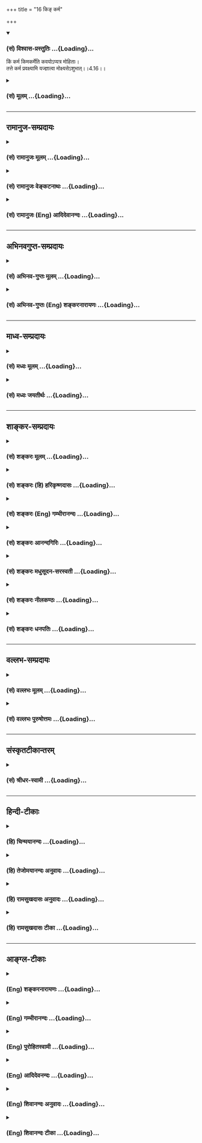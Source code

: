 +++
title = "16 किङ् कर्म"

+++
<div class="js_include" newlevelforh1="3" title="(सं) विश्वास-प्रस्तुतिः" unfilled url="/purANam/mahAbhAratam/06-bhIShma-parva/02-bhagavad-gItA-parva/saMskRtam/vishvAsa-prastutiH/04_jnAna-yogaH_brahmArp/16_ki~N_karma.md">
<details open><summary><h3>(सं) विश्वास-प्रस्तुतिः ...{Loading}...</h3></summary>

किं कर्म किमकर्मेति कवयोऽप्यत्र मोहिताः।  
तत्ते कर्म प्रवक्ष्यामि यज्ज्ञात्वा मोक्ष्यसेऽशुभात्।।4.16।।
</details>
</div>
<div class="js_include collapsed" newlevelforh1="3" title="(सं) मूलम्" unfilled url="/purANam/mahAbhAratam/06-bhIShma-parva/02-bhagavad-gItA-parva/saMskRtam/mUlam/04_jnAna-yogaH_brahmArp/16_ki~N_karma.md">
<details><summary><h3>(सं) मूलम् ...{Loading}...</h3></summary>

किं कर्म किमकर्मेति कवयोऽप्यत्र मोहिताः।  
तत्ते कर्म प्रवक्ष्यामि यज्ज्ञात्वा मोक्ष्यसेऽशुभात्।।4.16।।
</details>
</div>


_________________
## रामानुज-सम्प्रदायः
<div class="js_include collapsed" newlevelforh1="3" title="(सं) रामानुजः मूलम्" unfilled url="/purANam/mahAbhAratam/06-bhIShma-parva/02-bhagavad-gItA-parva/saMskRtam/rAmAnujaH/mUlam/04_jnAna-yogaH_brahmArp/16_ki~N_karma.md">
<details><summary><h3>(सं) रामानुजः मूलम् ...{Loading}...</h3></summary>

।।4.16।। मुमुक्षुणा अनुष्ठेयं **कर्म किं**स्वरूपम् **अकर्म** च **किम्**
फलाभिसन्धिरहितं भगवदाराधनरूपं कर्म अकर्म इति कर्तुः आत्मनो
याथात्म्यज्ञानम् उच्यते। अनुष्ठेयं कर्म तदन्तर्गतं ज्ञानं च किंस्वरूपम्
इति उभयत्र **कवयः** विद्वांसः **अपि मोहिताः** यथार्थतया न जानन्ति। एवम्
अन्तर्गतज्ञानं यत् **कर्म तत् ते प्रवक्ष्यामि यद्** **ज्ञात्वा**
अनुष्ठाय **अशुभात्** संसारबन्धात् **मोक्ष्यसे।** कर्तव्यकर्मज्ञानं हि
अनुष्ठानफलम्। कुतः अस्य दुर्ज्ञानता इति अत्र आह

</details>
</div>
<div class="js_include collapsed" newlevelforh1="3" title="(सं) रामानुजः वेङ्कटनाथः" unfilled url="/purANam/mahAbhAratam/06-bhIShma-parva/02-bhagavad-gItA-parva/saMskRtam/rAmAnujaH/venkaTanAthaH/04_jnAna-yogaH_brahmArp/16_ki~N_karma.md">
<details><summary><h3>(सं) रामानुजः वेङ्कटनाथः ...{Loading}...</h3></summary>

  
  
।।4.16।। किं कर्म इति श्लोके कर्माकर्मशब्दाभ्यां पृथक् ज्ञातव्यभ्रमः
स्यादिति तद्व्युदासायाह वक्ष्यमाणस्य कर्मण इति। कर्मण्यकर्म यः पश्येत्
4।18 इत्यादिना कर्माकर्मणोर्द्वयोरप्येककर्मयोगांशत्वं हि वक्ष्यते।
अत्रापि श्लोकेतत्ते कर्म प्रवक्ष्यामि इति उच्यत
इत्यभिप्रेत्यवक्ष्यमाणस्य कर्मण इत्युक्तम्।
दुर्विज्ञानत्वज्ञापनायाहमुमुक्षुणाऽनुष्ठेयमिति। अकर्मेति
कर्माभावादिव्युदासायाहआत्मनो याथात्म्यज्ञानमिति।
अनुष्ठानोपयोगित्वज्ञापनायकर्तुरित्युक्तम्। कवयः क्रान्तदर्शिनः इति
प्रसिद्ध्याऽर्थान्तरप्रसिद्धेरत्रानुपयोगाच्चविद्वांस इत्युक्तम्। मोहिताः
इत्यत्राज्ञानं अयथाज्ञानं च विवक्षितम् तदुभयसङ्ग्रहायाहयथावन्न
जानन्तीति। मोहिताः विप्रकीर्णैः शास्त्रैरिति शेषः। किं कर्म किमकर्म इति
द्वयोः प्रकृतत्वेऽपिकर्म प्रवक्ष्यामिकुरु कर्मैवगहना कर्मणो गतिः 4।17
इति पूर्वापरपरामर्शेन कर्मणः प्राधान्यमकर्मणस्तद्विशेषणत्वं च
विवक्षितमित्यभिप्रायेण तच्छब्दाभिप्रेतं वैशिष्ट्यं व्यनक्ति
एवमन्तर्गतज्ञानमिति। संसाराबन्धादिपरमप्रयोजनविवक्षयोक्तंज्ञात्वा
मोक्ष्यस इति। एतावति निर्दिष्टे अनुष्ठायेति कुतो लब्धम्
इत्यत्राहकर्तव्यकर्मज्ञानमिति। अत्रज्ञात्वा इतिपदमजहल्लक्षणया
कर्मज्ञानानुष्ठाने अपि गृह्नाति। कुरु कर्मैव तस्मात्त्वम् 4।15 इति
ह्यनन्तरमेवोक्तम् अन्यथा कर्मानुष्ठानविधिनैरर्थक्यं च स्यादिति भावः।  
  

</details>
</div>
<div class="js_include collapsed" newlevelforh1="3" title="(सं) रामानुजः (Eng) आदिदेवानन्दः" unfilled url="/purANam/mahAbhAratam/06-bhIShma-parva/02-bhagavad-gItA-parva/saMskRtam/rAmAnujaH/english/AdidevAnandaH/04_jnAna-yogaH_brahmArp/16_ki~N_karma.md">
<details><summary><h3>(सं) रामानुजः (Eng) आदिदेवानन्दः ...{Loading}...</h3></summary>

4.16 What is the form of the action which should be done by an aspirant
for liberation; And what is non-action; Knowledge about the true nature
of the acting self, is spoken of as non-action. The wise, even the
learned scholars, are puzzled, i.e., do not truly know, both these - the
proper form of the actions to be performed and the proper form of
knowledge included in it. I shall teach you that action which includes
knowledge within itself. Knowing, i.e., following it, you will be
released from evil, i.e., from the bondage of Samsara. Knowledge about
the work to be performed results in its performance. Why is it so
difficult to know this Karma; Sri Krsna replies:

</details>
</div>


_________________
## अभिनवगुप्त-सम्प्रदायः
<div class="js_include collapsed" newlevelforh1="3" title="(सं) अभिनव-गुप्तः मूलम्" unfilled url="/purANam/mahAbhAratam/06-bhIShma-parva/02-bhagavad-gItA-parva/saMskRtam/abhinava-guptaH/mUlam/04_jnAna-yogaH_brahmArp/16_ki~N_karma.md">
<details><summary><h3>(सं) अभिनव-गुप्तः मूलम् ...{Loading}...</h3></summary>

।।4.16 4.17।। अथ उच्यतेऽकरणादेव सिद्धिरिति तन्न। यतः किं कर्म इति। कर्मणो
ह्यपि इति। कर्माकर्मणोर्विभागः दुष्परिज्ञानः। तथा च विहिते कर्मण्यपि +++(S
N तथा च ( N omit च)+++ कर्मण्यपि ( णोऽपि) मध्ये दुष्टं कर्मास्ति
अग्निष्टोमे इव पशुवधः। विरुद्धेऽपि च कर्मणि शुभमस्ति कर्म। तथाहि +++(N यथा
instead of तथा हि)+++ हिंस्रप्राणिवधे प्रजोपतापाभावः। अकरणेऽपि च शुभाशुभं
कर्म अस्ति वाङ्मनसकृतानां कर्मणामवश्यं भावात् +++(S श्यभावित्वात् K ( n)+++
वित्वादिति) तेषां ज्ञानमन्तरेण दुष्परिहरत्वात्। अतः कुशलैरपि गहनत्वात्
कर्म न ज्ञायते अनेन +++(S तेन)+++ शुभकर्मणा शुभमस्माकं भविष्यति अनेन च
कर्मणामनारंभेण मोक्षो न (नो) भविष्यति इति। तस्माद्वक्ष्यमाणो
विज्ञानवह्निरेव अवश्यं सकलशुभाशुभकर्मेन्धनप्लोषसमर्थः शरणत्वेनान्वेष्य
इति भगवतोऽभिप्रायः।

</details>
</div>
<div class="js_include collapsed" newlevelforh1="3" title="(सं) अभिनव-गुप्तः (Eng) शङ्करनारायणः" unfilled url="/purANam/mahAbhAratam/06-bhIShma-parva/02-bhagavad-gItA-parva/saMskRtam/abhinava-guptaH/english/shankaranArAyaNaH/04_jnAna-yogaH_brahmArp/16_ki~N_karma.md">
<details><summary><h3>(सं) अभिनव-गुप्तः (Eng) शङ्करनारायणः ...{Loading}...</h3></summary>

4.16 See Comment under 4.17

</details>
</div>


_________________
## माध्व-सम्प्रदायः
<div class="js_include collapsed" newlevelforh1="3" title="(सं) मध्वः मूलम्" unfilled url="/purANam/mahAbhAratam/06-bhIShma-parva/02-bhagavad-gItA-parva/saMskRtam/madhvaH/mUlam/04_jnAna-yogaH_brahmArp/16_ki~N_karma.md">
<details><summary><h3>(सं) मध्वः मूलम् ...{Loading}...</h3></summary>

।।4.16।। कर्म कुरु इत्युक्तम् तस्य कर्मणो दुर्विज्ञेयत्वमाह सम्यग्वक्तुम्
किं कर्म किमकर्मेति।

</details>
</div>
<div class="js_include collapsed" newlevelforh1="3" title="(सं) मध्वः जयतीर्थः" unfilled url="/purANam/mahAbhAratam/06-bhIShma-parva/02-bhagavad-gItA-parva/saMskRtam/madhvaH/jayatIrthaH/04_jnAna-yogaH_brahmArp/16_ki~N_karma.md">
<details><summary><h3>(सं) मध्वः जयतीर्थः ...{Loading}...</h3></summary>

।।4.16।। किं कर्म इत्यस्य सङ्गतिर्न प्रतीयतेऽत आह **कर्मे**ति। तस्य
कर्तव्यतयोक्तस्य। किमर्थम् सम्यग्वक्तुम्। एतदेव सम्यग्वचनम्
यज्जिज्ञासितकथनम् जिज्ञासा च दुर्विज्ञेयत्वोक्तौ भवतीति भावः। अत एव
प्रकर्षेण **वक्ष्यामी**त्याह। ननूत्तरश्लोकेविकर्मणोऽपि
गृहीतत्वादिहाप्यकर्मशब्दस्तदुपलक्षणार्थ इति स्थिते कर्मादीनामिति
वक्तव्यंकर्मणः इति कथम् अनुष्ठेयत्वात्। अकर्मादिकं हेयतया ज्ञेयम्। अत
एवतत्ते कर्म प्रवक्ष्यामि इत्याह। तत्राप्यकर्मादेरुपलक्षणात्।

</details>
</div>


_________________
## शाङ्कर-सम्प्रदायः
<div class="js_include collapsed" newlevelforh1="3" title="(सं) शङ्करः मूलम्" unfilled url="/purANam/mahAbhAratam/06-bhIShma-parva/02-bhagavad-gItA-parva/saMskRtam/shankaraH/mUlam/04_jnAna-yogaH_brahmArp/16_ki~N_karma.md">
<details><summary><h3>(सं) शङ्करः मूलम् ...{Loading}...</h3></summary>

।।4.16।। **किं कर्म किं** च **अकर्म इति कवयः** मेधाविनः **अपि अत्र**
अस्मिन् कर्मादिविषये **मोहिताः** मोहं गताः। तत् अतः **ते** तुभ्यम् अहं
**कर्म** अकर्म च **प्रवक्ष्यामि यत् ज्ञात्वा** विदित्वा कर्मादि
**मोक्ष्यसे अशुभात्** संसारात्।। न चैतत्त्वया मन्तव्यम् कर्म नाम
देहादिचेष्टा लोकप्रसिद्धम् अकर्म नाम तदक्रिया तूष्णीमासनम् किं तत्र
बोद्धव्यम् इति। कस्मात् उच्यते

</details>
</div>
<div class="js_include collapsed" newlevelforh1="3" title="(सं) शङ्करः (हि) हरिकृष्णदासः" unfilled url="/purANam/mahAbhAratam/06-bhIShma-parva/02-bhagavad-gItA-parva/saMskRtam/shankaraH/hindI/harikRShNadAsaH/04_jnAna-yogaH_brahmArp/16_ki~N_karma.md">
<details><summary><h3>(सं) शङ्करः (हि) हरिकृष्णदासः ...{Loading}...</h3></summary>

।।4.16।। यदि कर्म ही कर्तव्य है तो मैं आपकी आज्ञासे ही करनेको तैयार हूँ
फिर पूर्वैः पूर्वतरं कृतम् विशेषण देनेकी क्या आवश्यकता है इसपर कहते हैं
कि कर्मके विषयमें बड़ी भारी विषमता है अर्थात् कर्मका विषय बड़ा गहन है।
सो किस प्रकार कर्म क्या है और अकर्म क्या है इस कर्मादिके विषयमें
बड़ेबड़े बुद्धिमान् भी मोहित हो चुके हैं इसलिये मैं तुझे वह कर्म और
अकर्म बतलाऊँगा जिस कर्मादिको जानकर तू अशुभसे यानी संसारसे मुक्त हो
जायगा।

</details>
</div>
<div class="js_include collapsed" newlevelforh1="3" title="(सं) शङ्करः (Eng) गम्भीरानन्दः" unfilled url="/purANam/mahAbhAratam/06-bhIShma-parva/02-bhagavad-gItA-parva/saMskRtam/shankaraH/english/gambhIrAnandaH/04_jnAna-yogaH_brahmArp/16_ki~N_karma.md">
<details><summary><h3>(सं) शङ्करः (Eng) गम्भीरानन्दः ...{Loading}...</h3></summary>

4.16 Kavayah api, even the intelligent; mohitah, are confounded in this
subject of action etc.; iti atra, as to; kim karma, what is action; and
kim akarma, what is inaction. Therefore, pravaksyami, I shall tell; te,
you; of karma, action; akarma ca, as also of inaction; jnatva, by
knowing; yat, which-action etc.; moksyase, you will become free:
asubhat, from evil, from transmigration. 'And you should not think thus:
What is called karma is the movement of the body etc. as are well-known
in the world; and akarma, inaction, is not doing those, (i.e.) sitting
ietly. What is there to understand (further) in that regard;' 'Why;' The
answer is:

</details>
</div>
<div class="js_include collapsed" newlevelforh1="3" title="(सं) शङ्करः आनन्दगिरिः" unfilled url="/purANam/mahAbhAratam/06-bhIShma-parva/02-bhagavad-gItA-parva/saMskRtam/shankaraH/AnandagiriH/04_jnAna-yogaH_brahmArp/16_ki~N_karma.md">
<details><summary><h3>(सं) शङ्करः आनन्दगिरिः ...{Loading}...</h3></summary>

।।4.16।। कर्मविशेषणमाक्षिपति **तत्रेति।** मनुष्यलोकः सप्तम्यर्थः। कर्मणि
महतो वैषम्यस्य विद्यमानत्वात्तस्य पूर्वैरनुष्ठितत्वेन पूर्वतरत्वेन च
विशेषितत्वे तस्मिन्प्रवृत्तिस्तव सुकरेति युक्तं विशेषणमिति परिहरति
**उच्यत** **इति।** कर्मणि देहादिचेष्टारूपे लोकप्रसिद्धे नास्ति
वैषम्यमिति शङ्कते **कथमिति।** विज्ञानवतामपि कर्मादिविषये व्यामोहोपपत्तेः
सुतरामेव तव तद्विषये व्यामोहसंभवात्तदपोहार्थमाप्तवाक्यापेक्षणादस्ति
कर्मणि वैषम्यमित्युत्तरमाह **किं कर्मेति।** तत्ते
कर्मेत्यत्राकारानुबन्धेनापि पदं छेत्तव्यम्। कर्मादिप्रवचनस्य प्रयोजनमाह
**यज्ज्ञात्वेति।** तत्कर्माकर्म चेति संबन्धः। अतो मेधाविनामपि यथोक्ते
विषये व्यामोहस्य सत्त्वादित्यर्थः। कर्मणोऽकर्मणश्च
प्रसिद्धत्वात्तद्विषये न किंचिद्बोद्धव्यमिति चोद्यमनूद्य निरस्यति
**नचेति।**

</details>
</div>
<div class="js_include collapsed" newlevelforh1="3" title="(सं) शङ्करः मधुसूदन-सरस्वती" unfilled url="/purANam/mahAbhAratam/06-bhIShma-parva/02-bhagavad-gItA-parva/saMskRtam/shankaraH/madhusUdana-sarasvatI/04_jnAna-yogaH_brahmArp/16_ki~N_karma.md">
<details><summary><h3>(सं) शङ्करः मधुसूदन-सरस्वती ...{Loading}...</h3></summary>

।।4.16।। ननु कर्मविषये किं कश्चित्संशयोऽप्यस्ति येन पूर्वैः पूर्वतरं
कृतमित्यतिनिर्बध्नासि अस्त्येवेत्याह नौस्थस्य निष्क्रियेष्वपि
तटस्थवृक्षेषु गमनभ्रमदर्शनात् तथाऽदूराच्चक्षुःसंनिकृष्टेषु गच्छत्स्वपि
पुरुषेष्वगमनभ्रमदर्शनात् परमार्थतः किं कर्म किंवा परमार्थतोऽकर्मेति कवयो
मेधाविनाऽप्यत्रास्मिन्विषये मोहिताः मोहं निर्णयासामर्थ्यं प्राप्ताः।
अत्यन्तदुर्निरूपत्वादित्यर्थः। तत्तस्मात्ते तुभ्यमहं कर्म अकारप्रश्लेषेण
छेदादकर्म च प्रवक्ष्यामि प्रकर्षेण संदेहोच्छेदेन वक्ष्यामि।
यत्कर्माकर्मस्वरूपं ज्ञात्वा मोक्ष्यसे मुक्तो भविष्यस्यशुभात्संसारात्।

</details>
</div>
<div class="js_include collapsed" newlevelforh1="3" title="(सं) शङ्करः नीलकण्ठः" unfilled url="/purANam/mahAbhAratam/06-bhIShma-parva/02-bhagavad-gItA-parva/saMskRtam/shankaraH/nIlakaNThaH/04_jnAna-yogaH_brahmArp/16_ki~N_karma.md">
<details><summary><h3>(सं) शङ्करः नीलकण्ठः ...{Loading}...</h3></summary>

।।4.16।। आवश्यकत्वेऽपि न कर्मणो गतानुगतिकतयानुष्ठानं कर्तव्यं
किंतुज्ञात्वा कर्माणि कुर्वीत इतिवचनात्कर्माश्रितं किंचिद्विशेषं
ज्ञापयितुमुपोद्धातयति **किं कर्मेति।** यतः कर्माकर्मणी कवीनामपि
दुर्निरूपे तत्तस्मात्ते तुभ्यं कर्म अकर्म चाकारप्रश्लेषेण ग्राह्यम्। ते
उभे प्रवक्ष्यामि यत् द्वयं ज्ञात्वाऽशुभात्संसारान्मोक्ष्यसे।

</details>
</div>
<div class="js_include collapsed" newlevelforh1="3" title="(सं) शङ्करः धनपतिः" unfilled url="/purANam/mahAbhAratam/06-bhIShma-parva/02-bhagavad-gItA-parva/saMskRtam/shankaraH/dhanapatiH/04_jnAna-yogaH_brahmArp/16_ki~N_karma.md">
<details><summary><h3>(सं) शङ्करः धनपतिः ...{Loading}...</h3></summary>

।।4.16।। ननु कर्म कर्तव्यं चेत्त्वदुत्त्यैवाहमिदं कर्मेति खबुद्य्धा
विचार्य करोमि किं पूर्वैः पूर्वतरं कतमिति विशेषितेनेत्याशङ्क्य कर्मणि
महावैषम्यस्य सत्त्वात् तस्य पूर्वौरत्यादिविशेषितत्वेन तव
प्रवृत्तिस्तस्मिन्सुकरेत्याशयेन कर्मणो दुर्विज्ञेयत्वमाह **किमिति।**
यत्तु तच्च तत्त्वविद्भिः सह विचार्य कर्तव्यं न
लोकपरम्परामात्रेणेत्याहिति तच्चिन्त्यम्। कुरु कर्मैव तस्मात्त्वं पूर्वैः
पूर्वतरं कृतमिति स्वयमतिनिर्बन्धेनोक्त्वा पुनस्तत्रैवानिर्बन्धं वदतः
परमेश्वरस्य पूर्वोपरविरोधापत्तेः। अत्रास्मिन्कर्मादिविषये कवयो
मेधाविनोऽपि मोहं किं कर्म किम कर्मेति संशयं गताः प्राप्ताः। अतस्ते
तुभ्यमहं कर्म अकारप्रश्लेषेणाकर्म च प्रवक्ष्यामि। यत्कर्मादि
ज्ञात्वाऽशुभात्संसारान्मोक्ष्यसे।

</details>
</div>


_________________
## वल्लभ-सम्प्रदायः
<div class="js_include collapsed" newlevelforh1="3" title="(सं) वल्लभः मूलम्" unfilled url="/purANam/mahAbhAratam/06-bhIShma-parva/02-bhagavad-gItA-parva/saMskRtam/vallabhaH/mUlam/04_jnAna-yogaH_brahmArp/16_ki~N_karma.md">
<details><summary><h3>(सं) वल्लभः मूलम् ...{Loading}...</h3></summary>

।।4.16।। तदिदं विचार्यैव कर्त्तव्यं न लोकपरम्परामात्रत इत्यत आह किं कर्म
किमकर्मेति। किं विहितमुक्तं किञ्चाऽविहितं अत्र कवयोऽपि मोहिताः तदहं
सुबोधतया वक्ष्यामि यत्कर्म ज्ञात्वा तृतीयाद्विकर्मणोऽशुभाद्विमुक्तो
भविष्यसि।

</details>
</div>
<div class="js_include collapsed" newlevelforh1="3" title="(सं) वल्लभः पुरुषोत्तमः" unfilled url="/purANam/mahAbhAratam/06-bhIShma-parva/02-bhagavad-gItA-parva/saMskRtam/vallabhaH/puruShottamaH/04_jnAna-yogaH_brahmArp/16_ki~N_karma.md">
<details><summary><h3>(सं) वल्लभः पुरुषोत्तमः ...{Loading}...</h3></summary>

  
  
।।4.16।। ननु लौकिकफलसाधकं कर्मरूपमेवेति चेत्तत्राह किं कर्मेति। किं कर्म
कीदृशं कर्म कर्तव्यम् अकर्म किम् अकर्म कीदृशं अकर्तव्यम् इत्यत्र
एतज्ज्ञाने कवयोऽपि शब्दार्थज्ञातारोऽपि मोहिता मोहं भ्रमं प्राप्ताः।
तत्तस्मात्कारणात्ते कर्म कर्तव्यं प्रवक्ष्यामि प्रकर्षेण
सन्देहाभावपूर्वकं कथयामीत्यर्थः। यत्कर्म ज्ञात्वा अशुभादकर्मणो
लौकिकफलसाधकात् मोक्ष्यसे मुक्तो भविष्यसि।  
  

</details>
</div>


_________________
## संस्कृतटीकान्तरम्
<div class="js_include collapsed" newlevelforh1="3" title="(सं) श्रीधर-स्वामी" unfilled url="/purANam/mahAbhAratam/06-bhIShma-parva/02-bhagavad-gItA-parva/saMskRtam/shrIdhara-svAmI/04_jnAna-yogaH_brahmArp/16_ki~N_karma.md">
<details><summary><h3>(सं) श्रीधर-स्वामी ...{Loading}...</h3></summary>

।।4.16।। तच्च तत्त्वविद्भिः सह विचार्य कर्तव्यं न लोकपरम्परामात्रेणेत्याह
**किं कर्मेति।** किं कर्म कीदृशं कर्मकरणम् किमकर्म कीदृशं
कर्माकरणमित्येतस्मिन्नर्थे विवेकिनोऽपि मोहिताः अतो यज्ज्ञात्वानुष्ठाय
अशुभात्संसारान्ममोक्ष्यसे मुक्तो भविष्यसि तत्कर्माकर्म च तुभ्यमहं
प्रवक्ष्यामि श्रृणु।

</details>
</div>


_________________
## हिन्दी-टीकाः
<div class="js_include collapsed" newlevelforh1="3" title="(हि) चिन्मयानन्दः" unfilled url="/purANam/mahAbhAratam/06-bhIShma-parva/02-bhagavad-gItA-parva/hindI/chinmayAnandaH/04_jnAna-yogaH_brahmArp/16_ki~N_karma.md">
<details><summary><h3>(हि) चिन्मयानन्दः ...{Loading}...</h3></summary>

।।4.16।। सामान्य दृष्टि से हम किसी भी प्रकार की शारीरिक क्रिया को कर्म
और वैसी क्रिया के अभाव को अकर्म समझते है। दैनिक जीवन के कार्यकलापों के
सन्दर्भ में यह परिभाषा योग्य ही है। परन्तु दर्शनशास्त्र के दृष्टिकोण से
कर्म और अकर्म के लक्षण भिन्न है। आत्मविकास की दृष्टि से कर्म का तात्पर्य
केवल उसका स्थूल रूप जो शरीर द्वारा व्यक्त होता है नहीं समझना चाहिये
किन्तु उसके साथ ही उसी कर्म के पीछे जो सूक्ष्म उद्देश्य है उसे भी ध्यान
में रखना आवश्यक है। कर्म अपने आप में न अच्छा होता है और न बुरा। कर्म के
उद्देश्य से कर्म का स्वरूप निश्चित किया जाता है। जैसे किसी फल की
सुन्दरता से ही हम नहीं कह सकते कि वह खाने योग्य है अथवा नहीं क्योंकि वह
तो उस फल में निहित तत्त्वों पर निर्भर करता है। उसी प्रकार अत्यन्त
श्रेष्ठ प्रतीत होने वाले कर्म भी अपराधपूर्ण हो सकते हैं यदि उनका
उद्देश्य निम्नस्तरीय और पापपूर्ण हो। इसलिये यहाँ कहा गया है कि कर्मअकर्म
का विवेक करने में कवि लोग भी मोहित होते हैं। आजकल कविता लिखने वाले
व्यक्ति को ही कवि कहा जाता है किन्तु पूर्व काल में उपनिषदों के मन्त्र
द्रष्टा ऋषियों के लिये अथवा बुद्धिमान् पुरुषों के लिये यह शब्द प्रयुक्त
होता था। प्रेरणा प्राप्त कोई भी पुरुष जो श्रेष्ठ सत्य को उद्घाटित करता
था सिद्धकवि कहा जाता था। कर्मअकर्म की कठिन समस्या की ओर संकेत करके
श्रीकृष्ण अर्जुन को आश्वासन देते हैं कि वे उसे कर्मअकर्म का तत्त्व
समझायेंगे जिसे जानकर मनुष्य स्वयं को सांसारिक बन्धनों से मुक्त कर सकता
है। यह सर्वविदित है कि कोई भी क्रिया कर्म है और क्रिया का अभाव शान्त
बैठना अकर्म है। इसके विषय में और अधिक जानने योग्य क्या बात है इस पर कहते
हैं

</details>
</div>
<div class="js_include collapsed" newlevelforh1="3" title="(हि) तेजोमयानन्दः अनुवादः" unfilled url="/purANam/mahAbhAratam/06-bhIShma-parva/02-bhagavad-gItA-parva/hindI/tejomayAnandaH/anuvAdaH/04_jnAna-yogaH_brahmArp/16_ki~N_karma.md">
<details><summary><h3>(हि) तेजोमयानन्दः अनुवादः ...{Loading}...</h3></summary>

।।4.16।। कर्म क्या है और अकर्म क्या है; इस विषय में बुद्धिमान पुरुष भी
भ्रमित हो जाते हैं। इसलिये मैं तुम्हें कर्म कहूँगा, (अर्थात् कर्म और
अकर्म का स्वरूप समझाऊँगा) जिसको जानकर तुम अशुभ (संसार बन्धन) से मुक्त हो
जाओगे।।

</details>
</div>
<div class="js_include collapsed" newlevelforh1="3" title="(हि) रामसुखदासः अनुवादः" unfilled url="/purANam/mahAbhAratam/06-bhIShma-parva/02-bhagavad-gItA-parva/hindI/rAmasukhadAsaH/anuvAdaH/04_jnAna-yogaH_brahmArp/16_ki~N_karma.md">
<details><summary><h3>(हि) रामसुखदासः अनुवादः ...{Loading}...</h3></summary>

।।4.16।। कर्म क्या है और अकर्म क्या है -- इस प्रकार इस विषयमें विद्वान्
भी मोहित हो जाते हैं। अतः वह कर्म-तत्त्व मैं तुम्हें भलीभाँति कहूँगा,
जिसको जानकर तू अशुभ- (संसार-बन्धन-) से मुक्त हो जायगा।

</details>
</div>
<div class="js_include collapsed" newlevelforh1="3" title="(हि) रामसुखदासः टीका" unfilled url="/purANam/mahAbhAratam/06-bhIShma-parva/02-bhagavad-gItA-parva/hindI/rAmasukhadAsaH/TIkA/04_jnAna-yogaH_brahmArp/16_ki~N_karma.md">
<details><summary><h3>(हि) रामसुखदासः टीका ...{Loading}...</h3></summary>

4.16।।***व्याख्या--*'किं कर्म'--**साधारणतः मनुष्य शरीर और इन्द्रियोंकी
क्रियाओँको ही कर्म मान लेते हैं तथा शरीर और इन्द्रियोंकी क्रियाएँ बंद
होनेको अकर्म मान लेते हैं। परन्तु भगवान्ने शरीर वाणी और मनके द्वारा
होनेवाली मात्र क्रियाओँको कर्म माना है--**'शरीरवाङ्मनोभिर्यत्कर्म
प्रारभते नरः'** (गीता 18। 15)। भावके अनुसार ही कर्मकी संज्ञा होती है। भाव
बदलनेपर कर्मकी संज्ञा भी बदल जाती है। जैसे कर्म स्वरूपसे सात्त्विक दीखता
हुआ भी यदि कर्ताका भाव राजस या तामस होता है तो वह कर्म भी राजस या तामस
हो जाता है। जैसे कोई देवीकी उपासनारूप कर्म कर रहा है जो स्वरूपसे
सात्त्विक है। परन्तु यदि कर्ता उसे किसी कामनाकी सिद्धिके लिये करता है तो
वह कर्म राजस हो जाता है और किसीका नाश करनेके लिये करता है तो वही कर्म
तामस हो जाता है। इस प्रकार यदि कर्तामें फलेच्छा ममता और आसक्ति नहीं है
तो उसके द्वारा किये गये कर्म अकर्म हो जाते हैं अर्थात् फलमें बाँधनेवाले
नहीं होते। तात्पर्य यह है कि केवल बाहरी क्रिया करने अथवा न करनेसे कर्मके
वास्तविक स्वरूपका ज्ञान नहीं होता। इस विषयमें शास्त्रोंको जाननेवाले
बड़ेबड़े विद्वान् भी मोहित हो जाते हैं अर्थात् कर्मके तत्त्वका यथार्थ
निर्णय नहीं कर पाते। जिस क्रियाको वे कर्म मानते हैं वह कर्म भी हो सकता
है अकर्म भी हो सकता है और विकर्म भी हो सकता है। कारण कि कर्ताके भावके
अनुसार कर्मका स्वरूप बदल जाता है। इसलिये भगवान् मानो यह कहते हैं कि
वास्तविक कर्म क्या है वह क्यों बाँधता है कैसे बाँधता है इससे किस तरह
मुक्त हो सकते हैं इन सबका मैं विवेचन करूँगा जिसको जानकर उस रीतिसे कर्म
करनेपर वे बाँधनेवाले न हो सकेंगे। यदि मनुष्यमें ममता आसक्ति और फलेच्छा है
तो कर्म न करते हुए भी वास्तवमें कर्म ही हो रहा है अर्थात् कर्मोंसे
लिप्तता है। परन्तु यदि ममता आसक्ति और फलेच्छा नहीं है तो कर्म करते हुए
भी कर्म नहीं हो रहा है अर्थात् कर्मोंसे निर्लिप्तता है। तात्पर्य यह है
कि यदि कर्ता निर्लिप्त है तो कर्म करना अथवा न करना दोनों ही अकर्म हैं और
यदि कर्ता लिप्त है तो कर्म करना अथवा न करना दोनों ही कर्म हैं
औरबाँधनेवाले हैं।

</details>
</div>


_________________
## आङ्ग्ल-टीकाः
<div class="js_include collapsed" newlevelforh1="3" title="(Eng) शङ्करनारायणः" unfilled url="/purANam/mahAbhAratam/06-bhIShma-parva/02-bhagavad-gItA-parva/english/shankaranArAyaNaH/04_jnAna-yogaH_brahmArp/16_ki~N_karma.md">
<details><summary><h3>(Eng) शङ्करनारायणः ...{Loading}...</h3></summary>

4.16. Even the wise are perplexed about what is action and what is
non-action; I shall preperly teach you the action, by knowing which you
shall be freed from evil.

</details>
</div>
<div class="js_include collapsed" newlevelforh1="3" title="(Eng) गम्भीरानन्दः" unfilled url="/purANam/mahAbhAratam/06-bhIShma-parva/02-bhagavad-gItA-parva/english/gambhIrAnandaH/04_jnAna-yogaH_brahmArp/16_ki~N_karma.md">
<details><summary><h3>(Eng) गम्भीरानन्दः ...{Loading}...</h3></summary>

4.16 Even the intelligent are confounded as to what is action and what
is inaction. I shall tell you of that action by knowing which you will
become free from evil.

</details>
</div>
<div class="js_include collapsed" newlevelforh1="3" title="(Eng) पुरोहितस्वामी" unfilled url="/purANam/mahAbhAratam/06-bhIShma-parva/02-bhagavad-gItA-parva/english/purohitasvAmI/04_jnAna-yogaH_brahmArp/16_ki~N_karma.md">
<details><summary><h3>(Eng) पुरोहितस्वामी ...{Loading}...</h3></summary>

4.16 What is action and what is inaction; It is a question which has
bewildered the wise. But I will declare unto thee the philosophy of
action, and knowing it, thou shalt be free from evil.

</details>
</div>
<div class="js_include collapsed" newlevelforh1="3" title="(Eng) आदिदेवनन्दः" unfilled url="/purANam/mahAbhAratam/06-bhIShma-parva/02-bhagavad-gItA-parva/english/AdidevanandaH/04_jnAna-yogaH_brahmArp/16_ki~N_karma.md">
<details><summary><h3>(Eng) आदिदेवनन्दः ...{Loading}...</h3></summary>

4.16 What is action; What is non-action; Even the wise are puzzled in
respect of these. I shall declare to you that kind of action by knowing
which you will be freed from evil.

</details>
</div>
<div class="js_include collapsed" newlevelforh1="3" title="(Eng) शिवानन्दः अनुवादः" unfilled url="/purANam/mahAbhAratam/06-bhIShma-parva/02-bhagavad-gItA-parva/english/shivAnandaH/anuvAdaH/04_jnAna-yogaH_brahmArp/16_ki~N_karma.md">
<details><summary><h3>(Eng) शिवानन्दः अनुवादः ...{Loading}...</h3></summary>

4.16 What is action; What is inaction; As to this even the wise are
confused. Therefore I shall teach thee such action (the nature of action
and inaction) by knowing which thou shalt be liberated from the evil (of
Samsara, the wheel of birth and death).

</details>
</div>
<div class="js_include collapsed" newlevelforh1="3" title="(Eng) शिवानन्दः टीका" unfilled url="/purANam/mahAbhAratam/06-bhIShma-parva/02-bhagavad-gItA-parva/english/shivAnandaH/TIkA/04_jnAna-yogaH_brahmArp/16_ki~N_karma.md">
<details><summary><h3>(Eng) शिवानन्दः टीका ...{Loading}...</h3></summary>

4.16 किम् what; कर्म action; किम् what; अकर्म inaction; इति thus; कवयः
wise; अपि also; अत्र in this; मोहिताः (are) deluded; तत् that; ते to
thee; कर्म action; प्रवक्ष्यामि (I) shall teach; यत् which; ज्ञात्वा
having known; मोक्ष्यसे (thou) shalt be liberated; अशुभात् from evil.No
Commentary.

</details>
</div>
